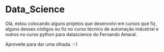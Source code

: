 # Data_Science
Olá, estou colocando alguns projetos que desenvolvi em cursos que fiz, alguns desses códigos eu fiz no curso técnico de automação industrial e outros no curso python para datascience do Fernando Amaral.

Aproveite para dar uma olhada. :-)
